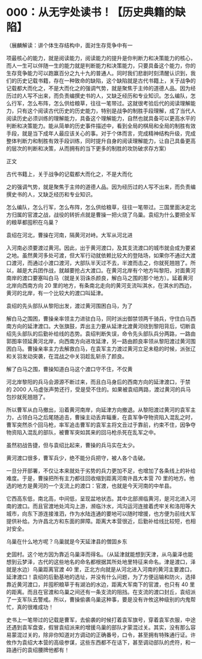 # 000：从无字处读书！【历史典籍的缺陷】

（展麟解读：讲个体生存结构中，面对生存竞争中有一

项最核心的能力，就是阅读能力，阅读能力的提升是你判断力和决策能力的核心，而人一生可以伴随一生的能力就是判断能力和决策能力，只要具备这个能力，你的生存竞争能力可以跑赢百分之九十九的普通人。同时我们悲剧时刻清醒认识到，我们的历史记载书籍，存在一种致命的缺陷，这个缺陷就是古代书籍上，关于战争的记载都大而化之，不是大而化之的强调气势，就是聚焦于主帅的道德人品。因为经历过的人写不出来，而负责编撰史书的人，又缺乏经历和专业知识。怎么编队，怎么行军，怎么布阵，怎么供给粮草，往往一笔带过。这就很考验后代的阅读理解能力，只有这个阅读古代历史的历史能力，特别是战争的制胜手段理解，成了当代人阅读历史必须训练的理解能力，具备这个理解能力，自然也就具备可以更高水平的判断和决策能力。能从简单的历史事件描述中，看到全局的棋局和全局的制胜有效手段，就是当下成年人最应该关心的事。对于个体而言，完成精神结构升级，完成整体判断力和制胜有效手段训练，同时提升自身的阅读理解能力，让自己具备更高的层次的判断和决策，从而拥有的当下更多的制胜的攻防破求存方案）

正文

古代书籍上，关于战争的记载都大而化之，不是大而化

之的强调气势，就是聚焦于主帅的道德人品。因为经历过的人写不出来，而负责编撰史书的人，又缺乏经历和专业知识。

怎么编队，怎么行军，怎么布阵，怎么供给粮草，往往一笔带过。三国里面决定北方归属的官渡之战，战役的转折点就是曹操一把火烧了乌巢。袁绍为什么要把全军的粮草都囤积在乌巢？

袁绍在河北，曹操在河南，隔黄河对峙。大军从河北进

入河南必须要渡过黄河。因此，出于黄河渡口，及其支流渡口的城市就会成为要紧之地。虽然黄河多处可渡，但大军行动就依赖比较大的登陆场，如果你不通过大渡口渡河，而通过小渡口渡河，大部队半天过不去，半渡而击之，你就死翘翘了。所以，越是大兵团作战，就越要抢占大渡口。在黄河北岸有个地方叫黎阳，对面黄河南岸的渡口要塞叫白马（就是关羽诛杀颜良，解白马之围的那个地方）。延着黄河北岸向西南方向 20 里的地方，有条南北走向的黄河支流叫淇水，在淇水的西边，黄河的北岸，有一个比较大的渡口叫延津。

袁绍的先头部队从黎阳出发，渡过黄河围困白马，为了

解白马之围困，曹操亲率领主力进驻白马，同时派出御禁领两千骑兵，守住白马西南方向的延津渡口。大张旗鼓，弄出主力要从延津北渡黄河绕到黎阳背后，切断袁绍先头部队的后勤补给线的态势。袁绍判断失误，命令先头部队兵分两路，一路由郭图率领延黄河北岸，向西南方向进攻延津，另一路由颜良率领从黎阳渡过黄河围困白马。曹操亲率主力去解救白马，在袁军主力渡过黄河立足未稳的时候，派张辽和关羽发动突袭，在混战之中关羽趁乱斩杀了颜良。

解了白马之围，曹操知道白马这个渡口守不住，不仅黄

河北岸黎阳的兵马会源源不断过来，而且白马身后的西南方向的延津渡口，于禁的 2000 人马虚张声势还行，受是受不住的。如果被袁绍两路，渡过黄河的兵马包抄就死翘翘了。

所以曹军从白马撤出，沿着黄河南岸，向延津方向撤退。从黎阳渡过黄河的袁军主力，占领白马之后尾随追击，曹操主动丢弃辎重，在袁军争夺物资陷入混乱之时，曹军突然杀个回马枪，率军追击曹军的袁军主将文丑过于靠前，约束不住，因争夺物资陷入混乱的部队，被曹军突如其来的回马枪杀死在乱军之中。

虽然初战告捷，但与袁绍比起来，曹操的兵马实在太少。

黄河渡口很多，曹军兵少，绝不能分兵把守，被人各个击破。

一旦分开部署，不仅让本来就处于劣势的兵力更加不足，也增加了各条线上的补给难度。于是，曹操把所有主力都往回收缩到距离河南许昌大本营 70 里的地方。他选的地方是黄河的一个支流上的渡口：官渡，也就是今天河南的中牟县。

它西高东低，南北高，中间低，呈现盆地状态。其中北部濒临黄河，是河北进入河南的渡口。而且官渡地处鸿沟上游，濒临汴水，鸿沟运河连接着虎牢关和洛阳等大城市，向东下游连接淮泗，作为水陆连通的要地可以随时增援，也方便为前线大军提供补给。为许昌北方和东面的屏障。距离大本营很近，后勤补给线比较短，也相对安全。

乌巢在什么地方呢？乌巢就是今天延津县的僧固乡东

史固村。这个地方因为靠近乌巢泽而得名。（从延津就能想到天津，从乌巢泽也能想到云梦泽，古代的这些地名的命名都根据其所处地里特征来命名。津是渡口，泽就是水边）乌巢距离官渡 40 里，正北方向就是从河北进入河南的黄河主要渡口，延津渡口！袁绍的后勤基地的选址，并没有什么问题，为了方便运输和防火，选择靠近黄河渡口，并囤积粮草于有湖泊的水边，距离大军南下的官渡，也只有 40 里的距离。而且在官渡和乌巢之间还有一条支流的阻挡。在支流的渡口封丘，袁绍派了一支军队去警戒。所以，曹操偷袭乌巢这种事，要是没有许攸这种级别的内鬼帮忙，真的很难成功！

史书上一笔带过的记载是曹军，去偷袭的时候打着袁军旗号，穿着袁军衣服，中途还遇到袁军盘查，假冒袁绍派来的增援乌巢的部队才蒙混过关。其实，没有那么容易蒙混过关的，除非你知道对方调动的正确番号，口令，甚至拥有特殊通行证。许攸作为袁绍大本营的高级参谋，这些东西都不在话下，甚至调动部队的虎符，和一路通行的袁绍腰牌他都有！